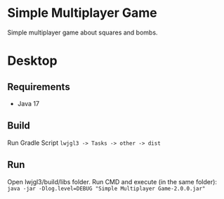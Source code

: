 # Simple Multiplayer Game
Simple multiplayer game about squares and bombs.

# Desktop
## Requirements
- Java 17
## Build
Run Gradle Script
`lwjgl3 -> Tasks -> other -> dist`
## Run
Open lwjgl3/build/libs folder.
Run CMD and execute (in the same folder):
`java -jar -Dlog.level=DEBUG "Simple Multiplayer Game-2.0.0.jar"`
